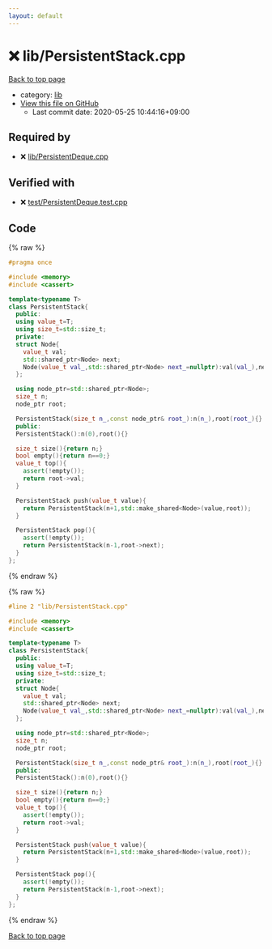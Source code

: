 ```yaml
---
layout: default
---
```


<!-- mathjax config similar to math.stackexchange -->
<script type="text/javascript" async
  src="https://cdnjs.cloudflare.com/ajax/libs/mathjax/2.7.5/MathJax.js?config=TeX-MML-AM_CHTML">
</script>
<script type="text/x-mathjax-config">
  MathJax.Hub.Config({
    TeX: { equationNumbers: { autoNumber: "AMS" }},
    tex2jax: {
      inlineMath: [ ['$','$'] ],
      processEscapes: true
    },
    "HTML-CSS": { matchFontHeight: false },
    displayAlign: "left",
    displayIndent: "2em"
  });
</script>

<script type="text/javascript" src="https://cdnjs.cloudflare.com/ajax/libs/jquery/3.4.1/jquery.min.js"></script>
<script src="https://cdn.jsdelivr.net/npm/jquery-balloon-js@1.1.2/jquery.balloon.min.js" integrity="sha256-ZEYs9VrgAeNuPvs15E39OsyOJaIkXEEt10fzxJ20+2I=" crossorigin="anonymous"></script>
<script type="text/javascript" src="../../assets/js/copy-button.js"></script>
<link rel="stylesheet" href="../../assets/css/copy-button.css" />


# :x: lib/PersistentStack.cpp

<a href="../../index.html">Back to top page</a>

* category: <a href="../../index.html#e8acc63b1e238f3255c900eed37254b8">lib</a>
* <a href="{{ site.github.repository_url }}/blob/master/lib/PersistentStack.cpp">View this file on GitHub</a>
    - Last commit date: 2020-05-25 10:44:16+09:00




## Required by

* :x: <a href="PersistentDeque.cpp.html">lib/PersistentDeque.cpp</a>


## Verified with

* :x: <a href="../../verify/test/PersistentDeque.test.cpp.html">test/PersistentDeque.test.cpp</a>


## Code

<a id="unbundled"></a>
{% raw %}
```cpp
#pragma once

#include <memory>
#include <cassert>

template<typename T>
class PersistentStack{
  public:
  using value_t=T;
  using size_t=std::size_t;
  private:
  struct Node{
    value_t val;
    std::shared_ptr<Node> next;
    Node(value_t val_,std::shared_ptr<Node> next_=nullptr):val(val_),next(next_){}
  };

  using node_ptr=std::shared_ptr<Node>;
  size_t n;
  node_ptr root;

  PersistentStack(size_t n_,const node_ptr& root_):n(n_),root(root_){}
  public:
  PersistentStack():n(0),root(){}

  size_t size(){return n;}
  bool empty(){return n==0;}
  value_t top(){
    assert(!empty());
    return root->val;
  }

  PersistentStack push(value_t value){
    return PersistentStack(n+1,std::make_shared<Node>(value,root));
  }

  PersistentStack pop(){
    assert(!empty());
    return PersistentStack(n-1,root->next);
  }
};
```
{% endraw %}

<a id="bundled"></a>
{% raw %}
```cpp
#line 2 "lib/PersistentStack.cpp"

#include <memory>
#include <cassert>

template<typename T>
class PersistentStack{
  public:
  using value_t=T;
  using size_t=std::size_t;
  private:
  struct Node{
    value_t val;
    std::shared_ptr<Node> next;
    Node(value_t val_,std::shared_ptr<Node> next_=nullptr):val(val_),next(next_){}
  };

  using node_ptr=std::shared_ptr<Node>;
  size_t n;
  node_ptr root;

  PersistentStack(size_t n_,const node_ptr& root_):n(n_),root(root_){}
  public:
  PersistentStack():n(0),root(){}

  size_t size(){return n;}
  bool empty(){return n==0;}
  value_t top(){
    assert(!empty());
    return root->val;
  }

  PersistentStack push(value_t value){
    return PersistentStack(n+1,std::make_shared<Node>(value,root));
  }

  PersistentStack pop(){
    assert(!empty());
    return PersistentStack(n-1,root->next);
  }
};

```
{% endraw %}

<a href="../../index.html">Back to top page</a>

